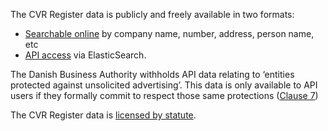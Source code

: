 The CVR Register data is publicly and freely available in two formats:

- [Searchable online](https://datacvr.virk.dk/data/) by company name, number,
  address, person name, etc
- [API access](https://datacvr.virk.dk/artikel/system-til-system-adgang-til-cvr-data)
  via ElasticSearch.

The Danish Business Authority withholds API data relating to ‘entities protected
against unsolicited advertising’. This data is only available to API users if
they formally commit to respect those same protections
([Clause 7](https://datafordeler.dk/vejledning/hent-data/))

The CVR Register data is
[licensed by statute](https://datafordeler.dk/vejledning/hent-data/).
